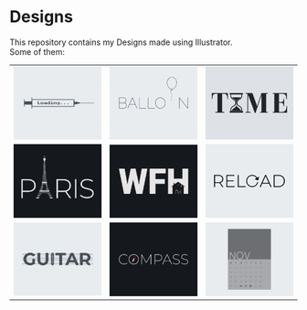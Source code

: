 # Designs
This repository contains my Designs made using Illustrator.<br>
Some of them:<br>
<table>
<tr><td><img src="./2020-11/png/30.11.2020.png"></td><td><img src="./2020-11/png/22.11.2020.png"></td><td><img src="./2020-11/png/16.11.2020.png"></td></tr>
<tr><td><img src="./2020-12/png/18.12.2020.png"></td><td><img src="./2021-01/png/05.01.2021.png"></td><td><img src="./2020-11/png/25.11.2020.png"></td></tr>
<tr><td><img src="./2020-12/png/02.12.2020.png"></td><td><img src="./2020-12/png/12.12.2020.png"></td><td><img src="./2020-11/png/26.11.2020.png"></td></tr>
</table>
